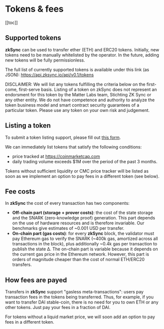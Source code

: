 # Tokens & fees

[[toc]]

## Supported tokens

**zkSync** can be used to transfer ether (ETH) and ERC20 tokens. Initially, new tokens need to be manually whitelisted by the operator. In the future, adding new tokens will be fully permissionless.

The full list of currently supported tokens is available under this link (as JSON):
https://api.zksync.io/api/v0.1/tokens

DISCLAIMER: We will list any tokens fulfilling the criteria below on the first-come, first-serve basis. Listing of a token on zkSync does not represent an endorsment for this token by the Matter Labs team, Stichting ZK Sync or any other entity. We do not have competence and authority to analyze the token business model and smart contract security guarantees of a particular token. Please use any token on your own risk and judgement.

## Listing a token

To submit a token listing support, please fill out [this form](https://docs.google.com/forms/d/e/1FAIpQLScZmS5LJLbHwrc1JFaipOgwu0A31i8BJyxRUMA2dWg-7c5G6Q/viewform?usp=sf_link).

We can immediately list tokens that satisfy the following conditions:

- price tracked at https://coinmarketcap.com
- daily trading volume exceeds $1M over the period of the past 3 months.

Tokens without sufficient liquidity or CMC price tracker will be listed as soon as we implement an option to pay fees in a different token (see below).

## Fee costs

In **zkSync** the cost of every transaction has two components:

- **Off-chain part (storage + prover costs)**: the cost of the state storage and the SNARK (zero-knowledge proof) generation. This part depends on the use of hardware resources and is therefore invariable. Our benchmarks give estimates of ~0.001 USD per transfer.
- **On-chain part (gas costs)**: for every **zkSync** block, the validator must pay Ethereum gas to verify the SNARK (~400k gas, amortized across all transactions in the block), plus additionally ~0.4k gas per transaction to publish the state ∆. The on-chain part is variable because it depends on the current gas price in the Ethereum network. However, this part is orders of magnitude cheaper than the cost of normal ETH/ERC20 transfers.

## How fees are payed

Transfers in **zkSync** support "gasless meta-transactions": users pay transaction fees in the tokens being transferred. Thus, for example, if you want to transfer DAI stable-coin, there is no need for you to own ETH or any other tokens. Just pay your fees in a fraction of DAI.

For tokens without a liquid market price, we will soon add an option to pay fees in a different token.
